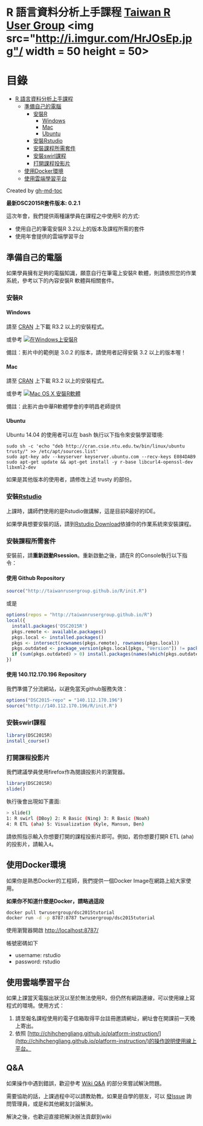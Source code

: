 # R 語言資料分析上手課程 [Taiwan R User Group](http://www.meetup.com/Taiwan-R/) <img src="http://i.imgur.com/HrJOsEp.jpg"/ width = 50 height = 50>

目錄
=================

  * [R 語言資料分析上手課程](#r-語言資料分析上手課程)
    * [準備自己的電腦](#準備自己的電腦)
      * [安裝R](#安裝r)
        * [Windows](#windows)
        * [Mac](#mac)
        * [Ubuntu](#ubuntu)
      * [安裝Rstudio](#安裝rstudio)
      * [安裝課程所需套件](#安裝課程所需套件)
      * [安裝swirl課程](#安裝swirl課程)
      * [打開課程投影片](#打開課程投影片)
    * [使用Docker環境](#使用docker環境)
    * [使用雲端學習平台](#使用雲端學習平台)

Created by [gh-md-toc](https://github.com/ekalinin/github-markdown-toc)

**最新DSC2015R套件版本: 0.2.1**

這次年會，我們提供兩種讓學員在課程之中使用R 的方式:

- 使用自己的筆電安裝R 3.2以上的版本及課程所需的套件
- 使用年會提供的雲端學習平台

## 準備自己的電腦

如果學員擁有足夠的電腦知識，願意自行在筆電上安裝R 軟體，則請依照您的作業系統，參考以下的內容安裝R 軟體與相關套件。

### 安裝R

#### Windows

請至 [CRAN](http://cran.csie.ntu.edu.tw) 上下載 R3.2 以上的安裝程式。

或參考 [![在Windows上安裝R](http://img.youtube.com/vi/FsOHPGUIDZU/0.jpg)](http://www.youtube.com/watch?v=FsOHPGUIDZU)

備註：影片中的範例是 3.0.2 的版本，請使用者記得安裝 3.2 以上的版本喔！

#### Mac

請至 [CRAN](http://cran.csie.ntu.edu.tw) 上下載 R3.2 以上的安裝程式。

或參考 [![Mac OS X 安裝R軟體](http://img.youtube.com/vi/72MYRBNo5Bk/0.jpg)](http://www.youtube.com/watch?v=72MYRBNo5Bk)

備註：此影片由中華R軟體學會的李明昌老師提供

#### Ubuntu

Ubuntu 14.04 的使用者可以在 bash 執行以下指令來安裝學習環境:

    sudo sh -c 'echo "deb http://cran.csie.ntu.edu.tw/bin/linux/ubuntu trusty/" >> /etc/apt/sources.list'
    sudo apt-key adv --keyserver keyserver.ubuntu.com --recv-keys E084DAB9
    sudo apt-get update && apt-get install -y r-base libcurl4-openssl-dev libxml2-dev

如果是其他版本的使用者，請修改上述 trusty 的部份。

### 安裝[Rstudio](https://www.rstudio.com/products/RStudio/)

上課時，講師們使用的是Rstudio做講解，這是目前R最好的IDE。

如果學員想要安裝的話，請到[Rstudio Download](https://www.rstudio.com/products/rstudio/download/)依據你的作業系統來安裝課程。

### 安裝課程所需套件

安裝前，請**重新啟動Rsession**。重新啟動之後，請在R 的Console執行以下指令：

#### 使用 Github Repository

```r
source("http://taiwanrusergroup.github.io/R/init.R")
```

或是

```r
options(repos = "http://taiwanrusergroup.github.io/R")
local({
  install.packages('DSC2015R')
  pkgs.remote <- available.packages()
  pkgs.local <- installed.packages()
  pkgs <- intersect(rownames(pkgs.remote), rownames(pkgs.local))
  pkgs.outdated <- package_version(pkgs.local[pkgs, "Version"]) != package_version(pkgs.remote[pkgs, "Version"])
  if (sum(pkgs.outdated) > 0) install.packages(names(which(pkgs.outdated)))
})
```

#### 使用 140.112.170.196 Repository

我們準備了分流網站，以避免當天github服務失效：

```r
options("DSC2015-repo" = "140.112.170.196")
source("http://140.112.170.196/R/init.R")
```

### 安裝swirl課程

```r
library(DSC2015R)
install_course()
```

### 打開課程投影片

我們建議學員使用firefox作為閱讀投影片的瀏覽器。

```r
library(DSC2015R)
slide()
```

執行後會出現如下畫面:

```sh
> slide()
1: R swirl (DBoy) 2: R Basic (Ning) 3: R Basic (Noah)
4: R ETL (aha) 5: Visualization (Kyle, Mansun, Ben)
```

請依照指示輸入你想要打開的課程投影片即可。例如，若你想要打開R ETL (aha)的投影片，請輸入`4`。

## 使用Docker環境

如果你是熟悉Docker的工程師，我們提供一個Docker Image在網路上給大家使用。

**如果你不知道什麼是Docker，請略過這段**

```sh
docker pull twrusergroup/dsc2015tutorial
docker run -d -p 8787:8787 twrusergroup/dsc2015tutorial
```

使用瀏覽器開啟 <http://localhost:8787/>

帳號密碼如下

- username: rstudio
- password: rstudio


## 使用雲端學習平台

如果上課當天電腦出狀況以至於無法使用R，但仍然有網路連線，可以使用線上寫程式的環境。使用方式：

1. 請至報名課程使用的電子信箱取得平台註冊邀請網址，網址會在開課前一天晚上寄出。
2. 依照 [http://chihchengliang.github.io/platform-instruction/](http://chihchengliang.github.io/platform-instruction/)的操作說明使用線上平台。

## Q&A

如果操作中遇到錯誤，歡迎參考 [Wiki Q&A](https://github.com/TaiwanRUserGroup/DSC2015Tutorial/wiki/Q&A) 的部分來嘗試解決問題。

需要協助的話，上課過程中可以請教助教。如果是自學的朋友，可以 [發Issue](https://github.com/TaiwanRUserGroup/DSC2015Tutorial/issues/new) 詢問管理員，或是和其他網友討論解決。

解決之後，也歡迎直接把解決辦法貢獻到wiki
